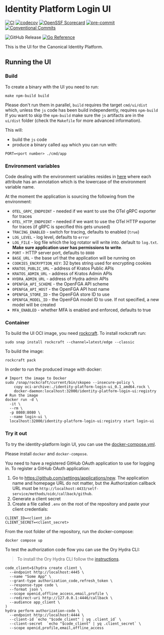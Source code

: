 # Identity Platform Login UI

[![CI](https://github.com/canonical/identity-platform-login-ui/actions/workflows/ci.yaml/badge.svg)](https://github.com/canonical/identity-platform-login-ui/actions/workflows/ci.yaml)
[![codecov](https://codecov.io/gh/canonical/identity-platform-login-ui/branch/main/graph/badge.svg?token=Aloh6MWghg)](https://codecov.io/gh/canonical/identity-platform-login-ui)
[![OpenSSF Scorecard](https://api.securityscorecards.dev/projects/github.com/canonical/identity-platform-login-ui/badge)](https://securityscorecards.dev/viewer/?platform=github.com&org=canonical&repo=identity-platform-login-ui)
[![pre-commit](https://img.shields.io/badge/pre--commit-enabled-brightgreen?logo=pre-commit)](https://github.com/pre-commit/pre-commit)
[![Conventional Commits](https://img.shields.io/badge/Conventional%20Commits-1.0.0-%23FE5196.svg)](https://conventionalcommits.org)

![GitHub Release](https://img.shields.io/github/v/release/canonical/identity-platform-login-ui)
[![Go Reference](https://pkg.go.dev/badge/github.com/canonical/identity-platform-login-ui.svg)](https://pkg.go.dev/github.com/canonical/identity-platform-login-ui)

This is the UI for the Canonical Identity Platform.

## Running the UI

### Build

To create a binary with the UI you need to run:

```shell
make npm-build build
```

Please don't run them in parallel, `build` requires the target `cmd/ui/dist`
which, unless the `js` code has been build independently, requires `npm-build`
If you want to skip the `npm-build` make sure the `js` artifacts are in
the `ui/dist` folder (check the `Makefile` for more advanced information).

This will:

- build the `js` code
- produce a binary called `app` which you can run with:

```shell
PORT=<port number> ./cmd/app
```

### Environment variables

Code dealing with the environment variables resides
in [here](internal/config/specs.go) where each attribute has an annotation which
is the lowercase of the environment variable name.

At the moment the application is sourcing the following from the environment:

- `OTEL_GRPC_ENDPOINT` - needed if we want to use the OTel gRPC exporter for
  traces
- `OTEL_HTTP_ENDPOINT` - needed if we want to use the OTel HTTP exporter for
  traces (if gRPC is specified this gets unused)
- `TRACING_ENABLED` - switch for tracing, defaults to enabled (`true`)
- `LOG_LEVEL` - log level, defaults to `error`
- `LOG_FILE` - log file which the log rotator will write into. default to
  `log.txt`. **Make sure application user has permissions to write**.
- `PORT` - HTTP server port, defaults to `8080`
- `BASE_URL` - the base url that the application will be running on
- `COOKIES_ENCRYPTION_KEY`: 32 bytes string used for encrypting cookies
- `KRATOS_PUBLIC_URL` - address of Kratos Public APIs
- `KRATOS_ADMIN_URL` - address of Kratos Admin APIs
- `HYDRA_ADMIN_URL` - address of Hydra admin APIs
- `OPENFGA_API_SCHEME` - the OpenFGA API scheme
- `OPENFGA_API_HOST` - the OpenFGA API host name
- `OPENFGA_STORE_ID` - the OpenFGA store ID to use
- `OPENFGA_MODEL_ID` - the OpenFGA model ID to use. If not specified, a new
  model will be created
- `MFA_ENABLED` - whether MFA is enabled and enforced, defaults to true

### Container

To build the UI OCI image, you
need [rockcraft](https://canonical-rockcraft.readthedocs-hosted.com). To install
rockcraft run:

```shell
sudo snap install rockcraft --channel=latest/edge --classic
```

To build the image:

```shell
rockcraft pack
```

In order to run the produced image with docker:

```shell
# Import the image to Docker
sudo /snap/rockcraft/current/bin/skopeo --insecure-policy \
    copy oci-archive:./identity-platform-login-ui_0.1_amd64.rock \
    docker-daemon:localhost:32000/identity-platform-login-ui:registry
# Run the image
docker run -d \
  -it \
  --rm \
  -p 8080:8080 \
  --name login-ui \
  localhost:32000/identity-platform-login-ui:registry start login-ui
```

### Try it out

To try the identity-platform login UI, you can use the [docker-compose.yml](./docker-compose.yml).

Please install `docker` and `docker-compose`.

You need to have a registered GitHub OAuth application to use for logging in.
To register a GitHub OAuth application:

1) Go to <https://github.com/settings/applications/new>. The application
   name and homepage URL do not matter, but the Authorization callback URL must
   be `http://localhost:4433/self-service/methods/oidc/callback/github`.
2) Generate a client secret
3) Create a file called `.env` on the root of the repository and paste your
   client credentials:

```shell
CLIENT_ID=<client_id>
CLIENT_SECRET=<client_secret>
```

From the root folder of the repository, run the docker-compose:
```shell
docker compose up
```

To test the authorization code flow you can use the Ory Hydra CLI:

> To install the Ory Hydra CLI follow
> the [instructions](https://www.ory.sh/docs/hydra/self-hosted/install).

```shell
code_client=$(hydra create client \
  --endpoint http://localhost:4445 \
  --name "Some App" \
  --grant-type authorization_code,refresh_token \
  --response-type code \
  --format json \
  --scope openid,offline_access,email,profile \
  --redirect-uri http://127.0.0.1:4446/callback \
  --audience app_client \
)
hydra perform authorization-code \
  --endpoint http://localhost:4444 \
  --client-id `echo "$code_client" | yq .client_id` \
  --client-secret  `echo "$code_client" | yq .client_secret` \
  --scope openid,profile,email,offline_access
```
